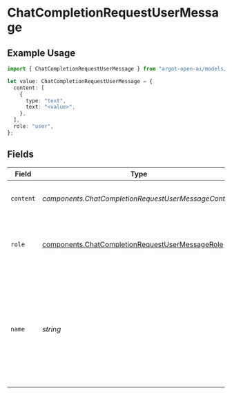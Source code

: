 # ChatCompletionRequestUserMessage

## Example Usage

```typescript
import { ChatCompletionRequestUserMessage } from "argot-open-ai/models/components";

let value: ChatCompletionRequestUserMessage = {
  content: [
    {
      type: "text",
      text: "<value>",
    },
  ],
  role: "user",
};
```

## Fields

| Field                                                                                                                        | Type                                                                                                                         | Required                                                                                                                     | Description                                                                                                                  |
| ---------------------------------------------------------------------------------------------------------------------------- | ---------------------------------------------------------------------------------------------------------------------------- | ---------------------------------------------------------------------------------------------------------------------------- | ---------------------------------------------------------------------------------------------------------------------------- |
| `content`                                                                                                                    | *components.ChatCompletionRequestUserMessageContent*                                                                         | :heavy_check_mark:                                                                                                           | The contents of the user message.<br/>                                                                                       |
| `role`                                                                                                                       | [components.ChatCompletionRequestUserMessageRole](../../models/components/chatcompletionrequestusermessagerole.md)           | :heavy_check_mark:                                                                                                           | The role of the messages author, in this case `user`.                                                                        |
| `name`                                                                                                                       | *string*                                                                                                                     | :heavy_minus_sign:                                                                                                           | An optional name for the participant. Provides the model information to differentiate between participants of the same role. |